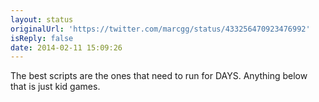 ```yaml
---
layout: status
originalUrl: 'https://twitter.com/marcgg/status/433256470923476992'
isReply: false
date: 2014-02-11 15:09:26
---
```


The best scripts are the ones that need to run for DAYS. Anything below that is just kid games.
